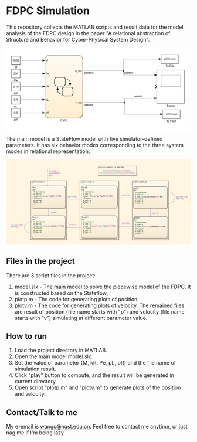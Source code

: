 # FDPC Simulation

This repository collects the MATLAB scripts and result data for the model analysis of the FDPC design in the paper "A relational abstraction of Structure and Behavior for Cyber-Physical System Design".

![The top model](img/top.png "Top model")

The main model is a StateFlow model with five simulator-defined parameters. It has six behavior modes corresponding to the three system modes in relational representation.

![The modes of the stateflow](img/system_modes.png "System modes")

## Files in the project

There are 3 script files in the project:

1. model.slx - The main model to solve the piecewise model of the FDPC. It is constructed based on the Stateflow;
2. plotp.m - The code for generating plots of position;
3. plotv.m - The code for generating plots of velocity.
The remained files are result of position (file name starts with "p") and velocity (file name starts with "v") simulating at different parameter value.

## How to run

1. Load the project directory in MATLAB.
2. Open the main model model.slx.
3. Set the value of parameter {M, kR, Pe, pL, pR} and the file name of simulation result.
4. Click "play" button to compute, and the result will be generated in current directory.
5. Open script "plotp.m" and "plotv.m" to generate plots of the position and velocity.

## Contact/Talk to me

My e-email is wangc@hust.edu.cn. Feel free to contact me anytime, or just nag me if I'm being lazy.
